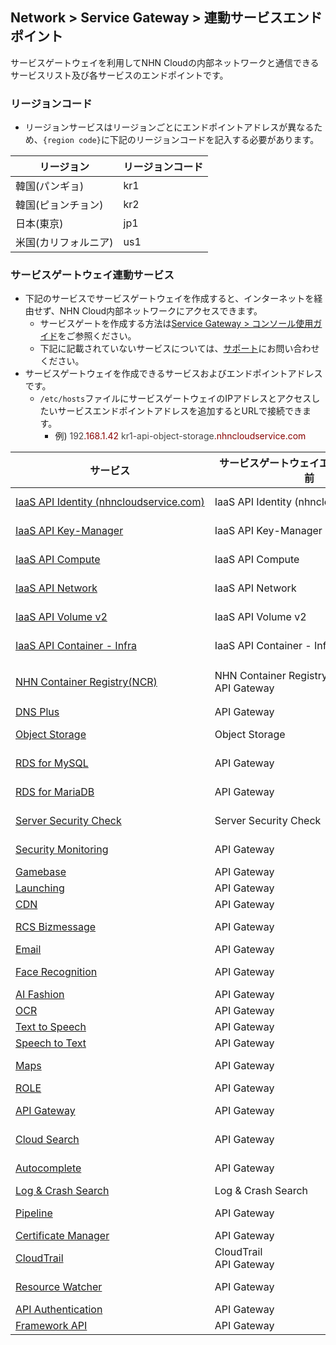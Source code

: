 ## Network > Service Gateway > 連動サービスエンドポイント

サービスゲートウェイを利用してNHN Cloudの内部ネットワークと通信できるサービスリスト及び各サービスのエンドポイントです。

### リージョンコード

* リージョンサービスはリージョンごとにエンドポイントアドレスが異なるため、`{region code}`に下記のリージョンコードを記入する必要があります。

| リージョン | リージョンコード |
| --- | ----- |
| 韓国(パンギョ) | kr1 |
| 韓国(ピョンチョン) | kr2 |
| 日本(東京) | jp1 |
| 米国(カリフォルニア) | us1 |

### サービスゲートウェイ連動サービス

* 下記のサービスでサービスゲートウェイを作成すると、インターネットを経由せず、NHN Cloud内部ネットワークにアクセスできます。
    * サービスゲートを作成する方法は[Service Gateway > コンソール使用ガイド](https://docs.nhncloud.com/ko/Network/Service%20Gateway/ko/console-guide/)をご参照ください。
    * 下記に記載されていないサービスについては、[サポート](https://www.nhncloud.com/kr/support/inquiry)にお問い合わせください。
* サービスゲートウェイを作成できるサービスおよびエンドポイントアドレスです。
    * `/etc/hosts`ファイルにサービスゲートウェイのIPアドレスとアクセスしたいサービスエンドポイントアドレスを追加するとURLで接続できます。
        * 例) <span style="color:rgb(68, 68, 68);">192</span><span style="color:rgb(136, 0, 0);" class="hljs-selector-class">.168.1.42</span><span style="color:rgb(68, 68, 68);"> </span><span style="color:rgb(68, 68, 68);" class="hljs-selector-tag">kr1-api-object-storage</span><span style="color:rgb(136, 0, 0);" class="hljs-selector-class">.nhncloudservice.com</span>

| サービス | サービスゲートウェイエンドポイント名前</span> | エンドポイントアドレス |
| --- | ------------------ | -------- |
| [IaaS API Identity (nhncloudservice.com)](/Compute/Compute/ko/identity-api/#token) | IaaS API Identity (nhncloudservice.com) | https://api-identity-infrastructure.nhncloudservice.com |
| [IaaS API Key-Manager](/Network/Load%20Balancer/ko/public-api/) | IaaS API Key-Manager | https://{region code}-api-key-manager-infrastructure.nhncloudservice.com |
| [IaaS API Compute](/Compute/Instance/ko/public-api/) | IaaS API Compute | https://{region code}-api-instance-infrastructure.nhncloudservice.com |
| [IaaS API Network](/Network/VPC/ko/public-api/) | IaaS API Network | https://{region code}-api-network-infrastructure.nhncloudservice.com |
| [IaaS API Volume v2](/Storage/Block%20Storage/ko/public-api/) | IaaS API Volume v2 | https://{region code}-api-block-storage-infrastructure.nhncloudservice.com |
| [IaaS API Container - Infra](/Container/NKS/ko/public-api/) | IaaS API Container - Infra | https://{region code}-api-kubernetes-infrastructure.nhncloudservice.com |
| [NHN Container Registry(NCR)](/Container/NCR/ko/public-api) | NHN Container Registry(NCR)<br>API Gateway | ユーザーレジストリURI<br>https://{region code}-ncr.api.nhncloudservice.com |
| [DNS Plus](/Network/DNS%20Plus/ko/api-guide/) | API Gateway | https://dnsplus.api.nhncloudservice.com |
| [Object Storage](/Storage/Object%20Storage/ko/api-guide/) | Object Storage | https://{region code}-api-object-storage.nhncloudservice.com |
| [RDS for MySQL](/Database/RDS%20for%20MySQL/ko/api-guide-v3.0/) | API Gateway | https://{region code}-rds-mysql.api.nhncloudservice.com |
| [RDS for MariaDB](/Database/RDS%20for%20MariaDB/ko/api-guide-v3.0/) | API Gateway | https://{region code}-rds-mariadb.api.nhncloudservice.com |
| [Server Security Check](/Security/Server%20Security%20Check/ko/Overview/) | Server Security Check | https://api-serversecuritycheck.nhncloudservice.com |
| [Security Monitoring](/Security/Security%20Monitoring/ko/api-guide-v1.1/) | API Gateway | https://{region code}-secmon.api.nhncloudservice.com |
| [Gamebase](/Game/Gamebase/ko/api-guide/) | API Gateway | https://api-gamebase.nhncloudservice.com|
| [Launching](/Game/Launching/ko/api-guide/) | API Gateway | https://launching.api.nhncloudservice.com |
| [CDN](/Contents%20Delivery/CDN/ko/api-guide-v2.0/) | API Gateway | https://cdn.api.nhncloudservice.com |
| [RCS Bizmessage](/Notification/RCS%20Bizmessage/ko/api-guide/) | API Gateway | https://rcs-bizmessage.api.nhncloudservice.com |
| [Email](/Notification/Email/ko/api-guide/) | API Gateway | https://email.api.nhncloudservice.com |
| [Face Recognition](/AI%20Service/Face%20Recognition/ko/api-guide-v2.0/) | API Gateway | https://face-recognition.api.nhncloudservice.com |
| [AI Fashion](/AI%20Service/AI%20Fashion/ko/api-guide-v2.0/) | API Gateway | https://api-aifashion.nhncloudservice.com |
| [OCR](/AI%20Service/OCR/ko/general-ocr-api-guide/) | API Gateway | https://ocr.api.nhncloudservice.com |
| [Text to Speech](/AI%20Service/Text%20to%20Speech/ko/api-guide/) | API Gateway | https://speech.api.nhncloudservice.com |
| [Speech to Text](/AI%20Service/Speech%20to%20Text/ko/api-guide/) | API Gateway | https://speech.api.nhncloudservice.com |
| [Maps](/Application%20Service/Maps/ko/api-guide-v3.0/) | API Gateway | https://{region code}-maps.api.nhncloudservice.com |
| [ROLE](/Application%20Service/ROLE/ko/api-v3-guide/) | API Gateway | https://role.api.nhncloudservice.com |
| [API Gateway](/Application%20Service/API%20Gateway/ko/api-guide-v1.0/) | API Gateway | https://{region code}-apigateway.api.nhncloudservice.com |
| [Cloud Search](/Search/Cloud%20Search/ko/api-guide/api-v2.0-guide/) | API Gateway | https://{region code}-search.api.nhncloudservice.com |
| [Autocomplete](/Search/Autocomplete/ko/api-guide/api-v2.0-guide/) | API Gateway | https://{region code}-autocomplete.api.nhncloudservice.com |
| [Log & Crash Search](/Data%20&%20Analytics/Log%20&%20Crash%20Search/ko/api-guide/) | Log & Crash Search | https://api-logncrash.nhncloudservice.com |
| [Pipeline](/Dev%20Tools/Pipeline/ko/api-guide/) | API Gateway | https://{region code}-pipeline.api.nhncloudservice.com |
| [Certificate Manager](/Management/Certificate%20Manager/ko/api-guide-v1.1/) | API Gateway | https://certmanager.api.nhncloudservice.com |
| [CloudTrail](/Governance%20&%20Audit/CloudTrail/ko/api-guide/) | CloudTrail<br>API Gateway | https://cloud-trail.api.nhncloudservice.com |
| [Resource Watcher](/Governance%20&%20Audit/Resource%20Watcher/ko/api-v2-guide/) | API Gateway | https://resource-watcher.api.nhncloudservice.com | 
| [API Authentication](/nhncloud/ja/public-api/api-authentication/) |  API Gateway | https://oauth.api.nhncloudservice.com | 
| [Framework API](/nhncloud/ja/public-api/framework-api/) |  API Gateway | https://core.api.nhncloudservice.com | 

